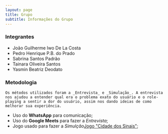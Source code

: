 ```yaml
---
layout: page
title: Grupo
subtitle: Informações do Grupo
---
```


### Integrantes 

- João Guilherme Iwo De La Costa
- Pedro Henrique P.B. do Prado
- Sabrina Santos Padrão
- Tainara Oliveira Santos
- Yasmin Beatriz Deodato


### Metodologia

    Os métodos utilizados foram a _Entrevista_ e _Simulação_. A entrevista nos ajudou a entender qual era o problema exato do usuário e o role-playing a sentir a dor do usuário, assim nos dando ideias de como melhorar sua experiência.

* Uso do **WhatsApp** para comunicação;
* Uso do **Google Meets** para fazer a _Entrevista_;
* Jogo usado para fazer a _Simulção_[Jogo "Cidade dos Sinais"](https://cegi.unifesp.br/cidade-dos-sinais);